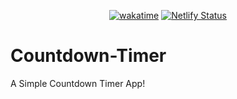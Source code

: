 <div align="center">

  [![wakatime](https://wakatime.com/badge/github/Amir-Pourhadi/Countdown-Timer.svg)](https://wakatime.com/badge/github/Amir-Pourhadi/Countdown-Timer)
  [![Netlify Status](https://api.netlify.com/api/v1/badges/532e0c9a-af54-40cb-b005-c46c15b9cfbb/deploy-status)](https://app.netlify.com/sites/amir-countdown-timer/deploys)

</div>

# Countdown-Timer
A Simple Countdown Timer App!
